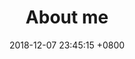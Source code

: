 ---
layout: article
title:  "About me"
date:   2018-12-07 23:45:15 +0800
categories: contact
image:
  teaser: b.jpg
  feature: b.jpg
---